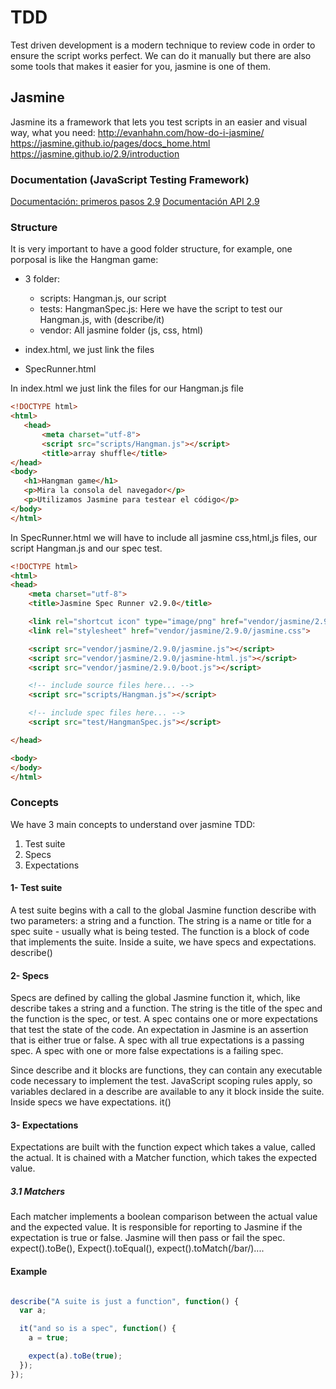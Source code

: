 # TDD
Test driven development is a modern technique to review code in order to ensure the script works perfect.
We can do it manually but there are also some tools that makes it easier for you, jasmine is one of them.

## Jasmine
Jasmine its a framework that lets you test scripts in an easier and visual way, what you need:
http://evanhahn.com/how-do-i-jasmine/
https://jasmine.github.io/pages/docs_home.html
https://jasmine.github.io/2.9/introduction

### Documentation (JavaScript Testing Framework)

[Documentación: primeros pasos 2.9](https://jasmine.github.io/2.9/introduction)
[Documentación API 2.9](https://jasmine.github.io/api/2.9/global)

### Structure
It is very important to have a good folder structure, for example, one porposal is like the Hangman game:

- 3 folder:
    - scripts: Hangman.js, our script
    - tests: HangmanSpec.js: Here we have the script to test our Hangman.js, with (describe/it)
    - vendor: All jasmine folder (js, css, html)

- index.html, we just link the files
- SpecRunner.html

In index.html we just link the files for our Hangman.js file

 ```html
<!DOCTYPE html>
<html>
	<head>
		<meta charset="utf-8">
		<script src="scripts/Hangman.js"></script>
		<title>array shuffle</title>
</head>
<body>
	<h1>Hangman game</h1>
	<p>Mira la consola del navegador</p>
	<p>Utilizamos Jasmine para testear el código</p>
</body>
</html>
```
In SpecRunner.html we will have to include all jasmine css,html,js files, our script Hangman.js and our spec test.

```html
<!DOCTYPE html>
<html>
<head>
	<meta charset="utf-8">
	<title>Jasmine Spec Runner v2.9.0</title>

	<link rel="shortcut icon" type="image/png" href="vendor/jasmine/2.9.0/jasmine_favicon.png">
	<link rel="stylesheet" href="vendor/jasmine/2.9.0/jasmine.css">

	<script src="vendor/jasmine/2.9.0/jasmine.js"></script>
	<script src="vendor/jasmine/2.9.0/jasmine-html.js"></script>
	<script src="vendor/jasmine/2.9.0/boot.js"></script>

	<!-- include source files here... -->
	<script src="scripts/Hangman.js"></script>

	<!-- include spec files here... -->
	<script src="test/HangmanSpec.js"></script>

</head>

<body>
</body>
</html>
```
### Concepts
We have 3 main concepts to understand over jasmine TDD:
1. Test suite
2. Specs
3. Expectations

#### 1- Test suite
A test suite begins with a call to the global Jasmine function describe with two parameters: a string and a function. The string is a name or title for a spec suite - usually what is being tested. The function is a block of code that implements the suite.
Inside a suite, we have specs and expectations. describe()

#### 2- Specs
Specs are defined by calling the global Jasmine function it, which, like describe takes a string and a function. The string is the title of the spec and the function is the spec, or test. A spec contains one or more expectations that test the state of the code. An expectation in Jasmine is an assertion that is either true or false. A spec with all true expectations is a passing spec. A spec with one or more false expectations is a failing spec.

Since describe and it blocks are functions, they can contain any executable code necessary to implement the test. JavaScript scoping rules apply, so variables declared in a describe are available to any it block inside the suite.
Inside specs we have expectations. it()

#### 3- Expectations
Expectations are built with the function expect which takes a value, called the actual. It is chained with a Matcher function, which takes the expected value.

##### 3.1 Matchers
Each matcher implements a boolean comparison between the actual value and the expected value. It is responsible for reporting to Jasmine if the expectation is true or false. Jasmine will then pass or fail the spec.
expect().toBe(), Expect().toEqual(), expect().toMatch(/bar/)....

#### Example

```javascript

describe("A suite is just a function", function() {
  var a;

  it("and so is a spec", function() {
    a = true;

    expect(a).toBe(true);
  });
});

```
```javascript

